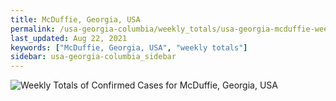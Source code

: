 ```yaml
---
title: McDuffie, Georgia, USA
permalink: /usa-georgia-columbia/weekly_totals/usa-georgia-mcduffie-weekly_totals.html
last_updated: Aug 22, 2021
keywords: ["McDuffie, Georgia, USA", "weekly totals"]
sidebar: usa-georgia-columbia_sidebar
---
```


![Weekly Totals of Confirmed Cases for McDuffie, Georgia, USA](/covid_tracker/images/graphs/usa-georgia-mcduffie-weekly_totals_graph.png)
